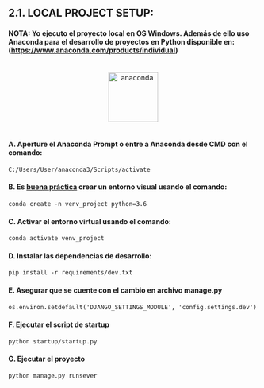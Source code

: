 
## 2.1. LOCAL PROJECT SETUP:

#### NOTA: Yo ejecuto el proyecto local en OS Windows. Además de ello uso Anaconda para el desarrollo de proyectos en Python disponible en: (https://www.anaconda.com/products/individual)

<p align="center">
<br/>
<img src="https://upload.wikimedia.org/wikipedia/en/c/cd/Anaconda_Logo.png" alt="anaconda"  style="height:100px;">
<br/>
<br/>
</p>

#### A. Aperture el Anaconda Prompt o entre a Anaconda desde CMD con el comando:
`C:/Users/User/anaconda3/Scripts/activate`
#### B. Es [buena práctica](https://medium.com/@m.monroyc22/configurar-entorno-virtual-python-a860e820aace) crear un entorno visual usando el comando:
`conda create -n venv_project python=3.6`
#### C. Activar el entorno virtual usando el comando:
`conda activate venv_project`
#### D. Instalar las dependencias de desarrollo:
`pip install -r requirements/dev.txt`
#### E. Asegurar que se cuente con el cambio en archivo manage.py
`os.environ.setdefault('DJANGO_SETTINGS_MODULE', 'config.settings.dev')`
#### F. Ejecutar el script de startup
`python startup/startup.py`
#### G. Ejecutar el proyecto
`python manage.py runsever`
